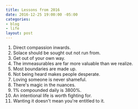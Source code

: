 ```yaml
---
title: Lessons from 2016
date: 2016-12-25 19:00:00 -05:00
categories:
- blog
- life
layout: post
---
```


1. Direct compassion inwards.
2. Solace should be sought out not run from.
3. Get out of your own way.
4. The immeasurables are far more valuable than we realize.
5. Most boundaries are made up.
6. Not being heard makes people desperate.
7. Loving someone is never shameful.
8. There's magic in the nuances.
9. 1% compounded daily is 3800%.
10. An intentional life is worth fighting for.
11. Wanting it doesn't mean you're entitled to it.